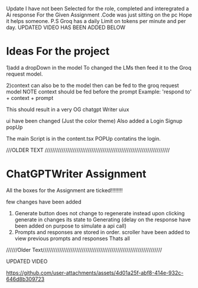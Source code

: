 Update I have not been Selected for the role, completed and interegrated a Ai response For the Given Assignment .Code was just sitting on the pc Hope it helps someone. 
P.S Groq has a daily Limit on tokens per minute and per day. UPDATED VIDEO HAS BEEN ADDED BELOW


# Ideas For the project
 
1)add a dropDown in the model To changed the LMs then feed it to the Groq request model.
 
2)context can also be to the model then can be fed to  the groq request model  NOTE context should be fed before the prompt Example: 'respond to' + context + prompt


This should result in a very OG chatgpt Writer uiux



ui have been changed (Just the color theme)
Also added a Login Signup popUp

The main Script is in the content.tsx 
POPUp contatins the login.



///OLDER TEXT ///////////////////////////////////////////////////////////////////
# ChatGPTWriter Assignment

All the boxes for the Assignment are ticked!!!!!!!!

few changes have been added 
1. Generate button does not change to regenerate instead upon clicking generate in changes its state to Generating (delay on the response have been added on purpose to simulate a api call)
2.  Prompts and responses are stored in order. scroller have been added to view previous prompts and responses
   Thats all 

//////Older Text////////////////////////////////////////////////////////////////


UPDATED VIDEO

https://github.com/user-attachments/assets/4d01a25f-abf8-414e-932c-646d8b309723






